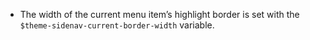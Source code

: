 - The width of the current menu item’s highlight border is set with the `$theme-sidenav-current-border-width` variable.